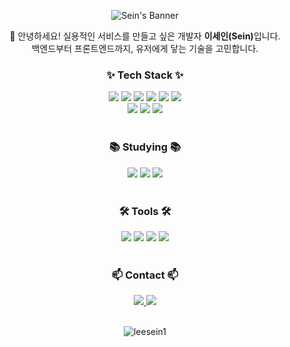 <!-- SVG 애니메이션 배너 -->
<p align="center">
  <img 
    src="https://svg-banners.vercel.app/api?type=typeWriter&text1=Hi!%20I'm%20Sein&text2=Building%20practical%20projects&fontWeight=900&fontSize=38&fontFamily=Impact&width=800&height=150" 
    alt="Sein's Banner"
/>
</p>

<!-- 자기소개 -->
<p align="center">
  👋 안녕하세요! 실용적인 서비스를 만들고 싶은 개발자 <strong>이세인(Sein)</strong>입니다.<br/>
  백엔드부터 프론트엔드까지, 유저에게 닿는 기술을 고민합니다.
</p>

<!-- 기술 스택 -->
<h3 align="center">✨ Tech Stack ✨</h3>
<div align="center">
  <img src="https://img.shields.io/badge/C%23-239120?style=for-the-badge&logo=c-sharp&logoColor=white" />
  <img src="https://img.shields.io/badge/.NET-512BD4?style=for-the-badge&logo=dotnet&logoColor=white" />
  <img src="https://img.shields.io/badge/JavaScript-F7DF1E?style=for-the-badge&logo=javascript&logoColor=black" />
  <img src="https://img.shields.io/badge/React-20232a.svg?style=for-the-badge&logo=react&logoColor=61DAFB" />
  <img src="https://img.shields.io/badge/HTML5-E34F26.svg?style=for-the-badge&logo=html5&logoColor=white" />
  <img src="https://img.shields.io/badge/CSS3-1572B6.svg?style=for-the-badge&logo=css3&logoColor=white" />
</div>

<div align="center">
  <img src="https://img.shields.io/badge/MSSQL-CC2927?style=for-the-badge&logo=microsoftsqlserver&logoColor=white" />
  <img src="https://img.shields.io/badge/MongoDB-47A248?style=for-the-badge&logo=mongodb&logoColor=white" />
  <img src="https://img.shields.io/badge/Node.js-339933?style=for-the-badge&logo=node.js&logoColor=white" />
</div>

<br/>

<!-- 공부 중 -->
<h3 align="center">📚 Studying 📚</h3>
<div align="center">
  <img src="https://img.shields.io/badge/TypeScript-007ACC.svg?style=for-the-badge&logo=typescript&logoColor=white" />
  <img src="https://img.shields.io/badge/TailwindCSS-1daabb.svg?style=for-the-badge&logo=tailwind-css&logoColor=white" />
  <img src="https://img.shields.io/badge/Styled--Components-DB7093?style=for-the-badge&logo=styled-components&logoColor=white" />
</div>

<br/>

<!-- 툴 -->
<h3 align="center">🛠 Tools 🛠</h3>
<div align="center">
  <img src="https://img.shields.io/badge/Visual%20Studio-5C2D91.svg?style=for-the-badge&logo=visual-studio&logoColor=white" />
  <img src="https://img.shields.io/badge/VSCode-2C2C32.svg?style=for-the-badge&logo=visual-studio-code&logoColor=22ABF3" />
  <img src="https://img.shields.io/badge/Git-F05033.svg?style=for-the-badge&logo=git&logoColor=white" />
  <img src="https://img.shields.io/badge/GitHub-181717.svg?style=for-the-badge&logo=github&logoColor=white" />
</div>

<br/>

<!-- 연락처 -->
<h3 align="center">📫 Contact 📫</h3>
<div align="center">
  <a href="https://leesein1.github.io">
    <img src="https://img.shields.io/badge/Portfolio-000000.svg?style=for-the-badge&logo=githubpages&logoColor=white" />
  </a>
  <a href="mailto:leesein.dev@gmail.com">
    <img src="https://img.shields.io/badge/leesein.dev@gmail.com-D14836?style=for-the-badge&logo=gmail&logoColor=white"/>
  </a>
</div>

<br/>

<!-- 방문자 수 -->
<p align="center">
  <img src="https://komarev.com/ghpvc/?username=leesein1&label=Profile%20views&color=0e75b6&style=flat" alt="leesein1" />
</p>
